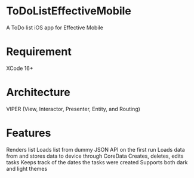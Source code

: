 # ToDoListEffectiveMobile
A ToDo list iOS app for Effective Mobile
# Requirement
XCode 16+
# Architecture
VIPER (View, Interactor, Presenter, Entity, and Routing)
# Features
Renders list
Loads list from dummy JSON API on the first run
Loads data from and stores data to device through CoreData
Creates, deletes, edits tasks
Keeps track of the dates the tasks were created
Supports both dark and light themes





